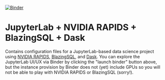 [![Binder](https://mybinder.org/badge_logo.svg)](https://mybinder.org/v2/gh/davidrpugh/jupytercon-2020-talk/nvidia-rapids-env)

# JupyterLab + NVIDIA RAPIDS + BlazingSQL + Dask

Contains configuration files for a JupyterLab-based data science project using [NVIDIA RAPIDS](https://rapids.ai/), 
[BlazingSQL](https://www.blazingsql.com/), and [Dask](https://dask.org/). You can explore the JupyterLab UI/UX via 
Binder by clicking the "launch binder" button above, but the instance provision by Binder does not (yet) include 
GPUs so you will not be able to play with NVIDIA RAPIDS or BlazingSQL (sorry!).  

